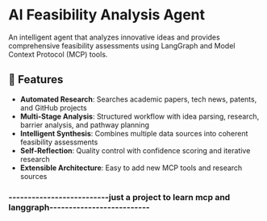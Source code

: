 # AI Feasibility Analysis Agent

An intelligent agent that analyzes innovative ideas and provides comprehensive feasibility assessments using LangGraph and Model Context Protocol (MCP) tools.

## 🌟 Features

- **Automated Research**: Searches academic papers, tech news, patents, and GitHub projects
- **Multi-Stage Analysis**: Structured workflow with idea parsing, research, barrier analysis, and pathway planning
- **Intelligent Synthesis**: Combines multiple data sources into coherent feasibility assessments
- **Self-Reflection**: Quality control with confidence scoring and iterative research
- **Extensible Architecture**: Easy to add new MCP tools and research sources

### --------------------------just a project to learn mcp and langgraph--------------------------
